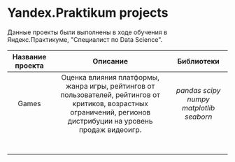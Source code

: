 # Yandex.Praktikum projects
Данные проекты были выполнены в ходе обучения в Яндекс.Практикуме,  "Специалист по Data Science".

| Название проекта |                                                                              Описание                                                                              |                 Библиотеки                |
|:----------------:|:------------------------------------------------------------------------------------------------------------------------------------------------------------------:|:-----------------------------------------:|
|       Games      | Оценка влияния платформы, жанра игры, рейтингов от пользователей, рейтингов от критиков, возрастных ограничений, регионов дистрибуции на уровень продаж видеоигр.  | *pandas  scipy  numpy  matplotlib  seaborn* |
|                  |                                                                                                                                                                    |                                           |
|                  |                                                                                                                                                                    |                                           |
|                  |                                                                                                                                                                    |                                           |
|                  |                                                                                                                                                                    |                                           |
|                  |                                                                                                                                                                    |                                           |
|                  |                                                                                                                                                                    |                                           |
|                  |                                                                                                                                                                    |                                           |
